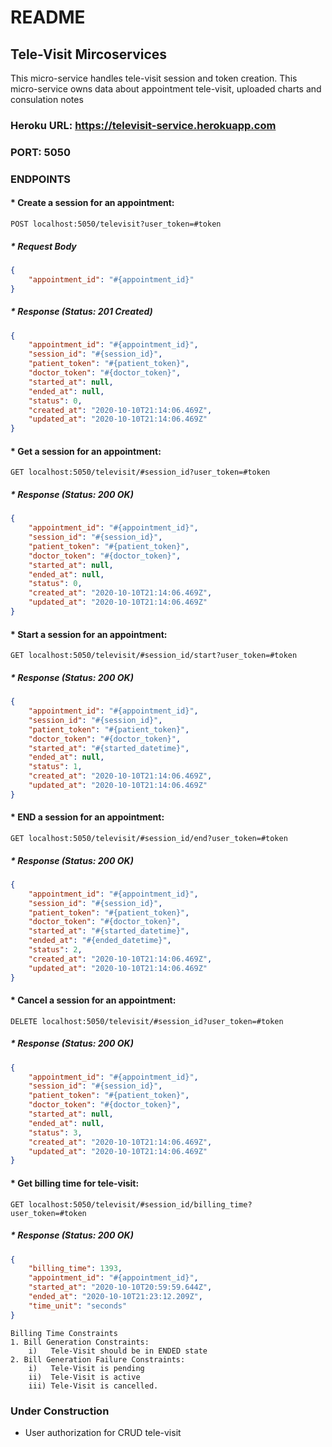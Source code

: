 # README

## Tele-Visit Mircoservices
This micro-service handles tele-visit session and token creation. This micro-service owns data about appointment tele-visit, uploaded charts and consulation notes

### Heroku URL: https://televisit-service.herokuapp.com

### PORT: 5050

### ENDPOINTS
#### * Create a session for an appointment: 
    POST localhost:5050/televisit?user_token=#token

##### * Request Body

```JSON
{
    "appointment_id": "#{appointment_id}"
}
```

##### * Response (Status: 201 Created)

```JSON
{
    "appointment_id": "#{appointment_id}",
    "session_id": "#{session_id}",
    "patient_token": "#{patient_token}",
    "doctor_token": "#{doctor_token}",
    "started_at": null,
    "ended_at": null,
    "status": 0,
    "created_at": "2020-10-10T21:14:06.469Z",
    "updated_at": "2020-10-10T21:14:06.469Z"
}
```

#### * Get a session for an appointment: 
    GET localhost:5050/televisit/#session_id?user_token=#token

##### * Response (Status: 200 OK)

```JSON
{
    "appointment_id": "#{appointment_id}",
    "session_id": "#{session_id}",
    "patient_token": "#{patient_token}",
    "doctor_token": "#{doctor_token}",
    "started_at": null,
    "ended_at": null,
    "status": 0,
    "created_at": "2020-10-10T21:14:06.469Z",
    "updated_at": "2020-10-10T21:14:06.469Z"
}
```

#### * Start a session for an appointment: 
    GET localhost:5050/televisit/#session_id/start?user_token=#token

##### * Response (Status: 200 OK)
```JSON
{
    "appointment_id": "#{appointment_id}",
    "session_id": "#{session_id}",
    "patient_token": "#{patient_token}",
    "doctor_token": "#{doctor_token}",
    "started_at": "#{started_datetime}",
    "ended_at": null,
    "status": 1,
    "created_at": "2020-10-10T21:14:06.469Z",
    "updated_at": "2020-10-10T21:14:06.469Z"
}
```

#### * END a session for an appointment: 
    GET localhost:5050/televisit/#session_id/end?user_token=#token

##### * Response (Status: 200 OK)
```JSON
{
    "appointment_id": "#{appointment_id}",
    "session_id": "#{session_id}",
    "patient_token": "#{patient_token}",
    "doctor_token": "#{doctor_token}",
    "started_at": "#{started_datetime}",
    "ended_at": "#{ended_datetime}",
    "status": 2,
    "created_at": "2020-10-10T21:14:06.469Z",
    "updated_at": "2020-10-10T21:14:06.469Z"
}
```

#### * Cancel a session for an appointment: 
    DELETE localhost:5050/televisit/#session_id?user_token=#token


##### * Response (Status: 200 OK)
```JSON
{
    "appointment_id": "#{appointment_id}",
    "session_id": "#{session_id}",
    "patient_token": "#{patient_token}",
    "doctor_token": "#{doctor_token}",
    "started_at": null,
    "ended_at": null,
    "status": 3,
    "created_at": "2020-10-10T21:14:06.469Z",
    "updated_at": "2020-10-10T21:14:06.469Z"
}
```

#### * Get billing time for tele-visit: 
    GET localhost:5050/televisit/#session_id/billing_time?user_token=#token

##### * Response (Status: 200 OK)
```JSON
{
    "billing_time": 1393,
    "appointment_id": "#{appointment_id}",
    "started_at": "2020-10-10T20:59:59.644Z",
    "ended_at": "2020-10-10T21:23:12.209Z",
    "time_unit": "seconds"
}
```
```
Billing Time Constraints
1. Bill Generation Constraints:
    i)   Tele-Visit should be in ENDED state
2. Bill Generation Failure Constraints:
    i)   Tele-Visit is pending
    ii)  Tele-Visit is active
    iii) Tele-Visit is cancelled.
```
### Under Construction
*   User authorization for CRUD tele-visit
